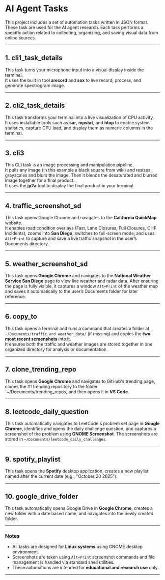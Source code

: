 # AI Agent Tasks

This project includes a set of automation tasks written in JSON format. These task are used for the AI agent research. Each task performs a specific action related to collecting, organizing, and saving visual data from online sources.

---

## 1. cli1_task_details

This task turns your microphone input into a visual display inside the terminal.  
It uses the built in tool **arecord** and **sox** to live record, process, and generate spectrogram image.

---

## 2. cli2_task_details

This task transforms your terminal into a live visualization of CPU activity.  
It uses installable tools such as **sar**, **mpstat**, and **htop** to enable system statistics, capture CPU load, and display them as numeric columns in the terminal.

---

## 3. cli3

This CLI task is an image processing and manipulation pipeline.  
It pulls any image (in this example a black square from wiki) and resizes, grayscales and blurs the image. Then it blends the desaturated and blurred image together for a final product.  
It uses the **jp2a** tool to display the final product in your terminal.

---

## 4. traffic_screenshot_sd

This task opens Google Chrome and navigates to the **California QuickMap** website.  
It enables road condition overlays (Fast, Lane Closures, Full Closures, CHP Incidents), zooms into **San Diego**, switches to full-screen mode, and uses `Alt+Print` to capture and save a live traffic snapshot in the user’s Documents directory.

---

## 5. weather_screenshot_sd

This task opens **Google Chrome** and navigates to the **National Weather Service San Diego** page to view live weather and radar data. After ensuring the page is fully visible, it captures a window `Alt+Print` of the weather map and saves it automatically to the user’s Documents folder for later reference.

---

## 6. copy_to

This task opens a terminal and runs a command that creates a folder at  
`~/Documents/traffic_and_weather_data/` (if missing) and copies the **two most recent screenshots** into it.  
It ensures both the traffic and weather images are stored together in one organized directory for analysis or documentation.

---

## 7. clone_trending_repo

This task opens **Google Chrome** and navigates to GitHub's trending page, clones the #1 trending repository to the folder `~/Documents/trending_repos, and then opens it in **VS Code**. 

---

## 8. leetcode_daily_question

This task automatically navigates to LeetCode's problem set page in **Google Chrome**, identifies and opens the daily challenge question, and captures a screenshot of the problem using **GNOME Screenshot**. The screenshots are stored in `~/Documents/leetcode_daily_challenges`. 

---

## 9. spotify_playlist

This task opens the **Spotify** desktop application, creates a new playlist named after the current date (e.g., "October 20 2025").

---

## 10. google_drive_folder

This task automatically opens Google Drive in **Google Chrome**, creates a new folder with a date based name, and navigates into the newly created folder.

---

### Notes
- All tasks are designed for **Linux systems** using GNOME desktop environment.  
- Screenshots are taken using `Alt+Print` screenshot commands and file management is handled via standard shell utilities.  
- These automations are intended for **educational and research use** only.

---

